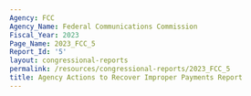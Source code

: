 ```yaml
---
Agency: FCC
Agency_Name: Federal Communications Commission
Fiscal_Year: 2023
Page_Name: 2023_FCC_5
Report_Id: '5'
layout: congressional-reports
permalink: /resources/congressional-reports/2023_FCC_5
title: Agency Actions to Recover Improper Payments Report
---
```

